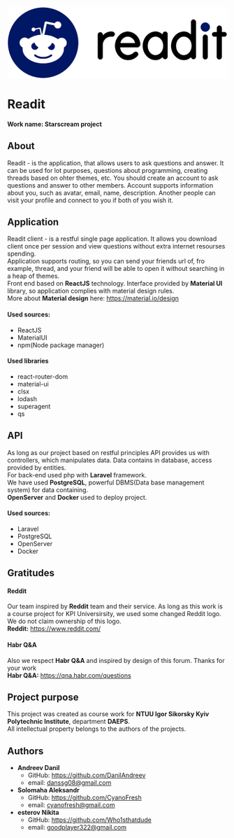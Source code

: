 ![Readit logo](/web/sources/readit_logo_black.png)
# Readit  
#### Work name: Starscream project  
## About  
Readit - is the application, that allows users to ask questions and answer. It can be used for lot purposes, questions about programming, creating threads based on ohter themes, etc. You should create an account to ask questions and answer to other members. Account supports information about you, such as avatar, email, name, description. Another people can visit your profile and connect to you if both of you wish it.  
## Application
Readit client - is a restful single page application. It allows you download client once per session and view questions without extra internet resourses spending.  
Application supports routing, so you can send your friends url of, fro example, thread, and your friend will be able to open it without searching in a heap of themes.  
Front end based on **ReactJS** technology. Interface provided by **Material UI** library, so application complies with material design rules.  
More about **Material design** here: https://material.io/design
#### Used sources:
* ReactJS
* MaterialUI
* npm(Node package manager)
#### Used libraries
* react-router-dom
* material-ui
* clsx
* lodash
* superagent
* qs
## API
As long as our project based on restful principles API provides us with controllers, which manipulates data. Data contains in database, access provided by entities.  
For back-end used php with **Laravel** framework.  
We have used **PostgreSQL**, powerful DBMS(Data base management system) for data containing.  
**OpenServer** and **Docker** used to deploy project.  
#### Used sources: 
* Laravel
* PostgreSQL
* OpenServer
* Docker
## Gratitudes
#### Reddit
Our team inspired by **Reddit** team and their service. As long as this work is a course project for KPI Universirsity, we used some changed Reddit logo. We do not claim ownership of this logo.  
**Reddit:** https://www.reddit.com/ 
#### Habr Q&A  
Also we respect **Habr Q&A** and inspired by design of this forum. Thanks for your work  
**Habr Q&A:** https://qna.habr.com/questions  
## Project purpose
This project was created as course work for **NTUU Igor Sikorsky Kyiv Polytechnic Institute**, department **DAEPS**.  
All intellectual property belongs to the authors of the projects.  
## Authors
* **Andreev Danil**
  * GitHub: https://github.com/DanilAndreev
  * email: danssg08@gmail.com
* **Solomaha Aleksandr**
  * GitHub: https://github.com/CyanoFresh
  * email: cyanofresh@gmail.com
* **esterov Nikita**
  * GitHub: https://github.com/Who1sthatdude
  * email: goodplayer322@gmail.com
